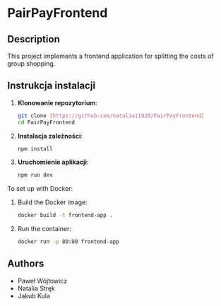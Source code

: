 # PairPayFrontend

## Description
This project implements a frontend application for splitting the costs of group shopping.

## Instrukcja instalacji

1. **Klonowanie repozytorium**:
   ```bash
   git clone [https://github.com/natalia11920/PairPayFrontend]
   cd PairPayFrontend
   ```

2. **Instalacja zależności**:
   ```bash
   npm install
   ```

3. **Uruchomienie aplikacji**:
   ```bash
   npm run dev
   ```

To set up with Docker:
1. Build the Docker image:
   ```bash
   docker build -t frontend-app .
   ```
2. Run the container:
   ```bash
   docker run -p 80:80 frontend-app
   ```


## Authors
- Paweł Wójtowicz
- Natalia Stręk
- Jakub Kula
  
